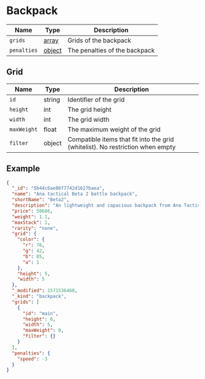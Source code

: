 # Backpack

| Name  | Type   | Description          |
| ----- | ------ | -------------------- |
| `grids` | [array](#grid) | Grids of the backpack |
| `penalties` | [object](armor.md#penalties) | The penalties of the backpack |

## Grid
| Name  | Type   | Description          |
| ----- | ------ | -------------------- |
| `id` | string | Identifier of the grid |
| `height` | int | The grid height |
| `width` | int | The grid width |
| `maxWeight` | float | The maximum weight of the grid |
| `filter` | object | Compatible items that fit into the grid (whitelist). No restriction when empty |

## Example
```JSON
{
  "_id": "5b44c6ae86f7742d1627baea",
  "name": "Ana tactical Beta 2 battle backpack",
  "shortName": "Beta2",
  "description": "An lightweight and capacious backpack from Ana Tactical. Specially designed for use in dynamic conditions and on rough terrain.",
  "price": 50686,
  "weight": 1.1,
  "maxStack": 1,
  "rarity": "none",
  "grid": {
    "color": {
      "r": 76,
      "g": 42,
      "b": 85,
      "a": 1
    },
    "height": 5,
    "width": 5
  },
  "_modified": 1571536460,
  "_kind": "backpack",
  "grids": [
    {
      "id": "main",
      "height": 6,
      "width": 5,
      "maxWeight": 0,
      "filter": {}
    }
  ],
  "penalties": {
    "speed": -3
  }
}
```
